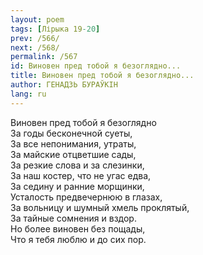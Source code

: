```yaml
---
layout: poem
tags: [Лірыка 19-20]
prev: /566/
next: /568/
permalink: /567
id: Виновен пред тобой я безоглядно...
title: Виновен пред тобой я безоглядно...
author: ГЕНАДЗЬ БУРАЎКІН
lang: ru
---
```



Виновен пред тобой я безоглядно  
За годы бесконечной суеты,  
За все непонимания, утраты,  
За майские отцветшие сады,  
За резкие слова и за слезинки,  
За наш костер, что не угас едва,  
За седину и ранние морщинки,  
Усталость предвечернюю в глазах,  
За вольницу и шумный хмель проклятый,  
За тайные сомнения и вздор.  
Но более виновен без пощады,  
Что я тебя люблю и до сих пор.  
